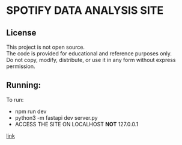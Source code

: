 # SPOTIFY DATA ANALYSIS SITE

## License

This project is not open source.  
The code is provided for educational and reference purposes only.  
Do not copy, modify, distribute, or use it in any form without express permission.

## Running:
To run:
- npm run dev
- python3 -m fastapi dev server.py
- ACCESS THE SITE ON LOCALHOST __NOT__ 127.0.0.1

[link](https://developer.spotify.com/documentation/web-api/tutorials/code-flow)